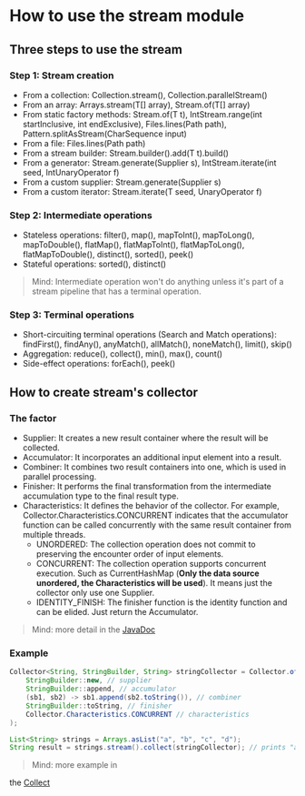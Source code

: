 # **How to use the stream module**

## **Three steps to use the stream**

### Step 1: Stream creation

- From a collection: Collection.stream(), Collection.parallelStream()
- From an array: Arrays.stream(T[] array), Stream.of(T[] array)
- From static factory methods: Stream.of(T t), IntStream.range(int startInclusive, int endExclusive), Files.lines(Path
  path), Pattern.splitAsStream(CharSequence input)
- From a file: Files.lines(Path path)
- From a stream builder: Stream.builder().add(T t).build()
- From a generator: Stream.generate(Supplier<T> s), IntStream.iterate(int seed, IntUnaryOperator f)
- From a custom supplier: Stream.generate(Supplier<T> s)
- From a custom iterator: Stream.iterate(T seed, UnaryOperator<T> f)

### Step 2: Intermediate operations

- Stateless operations: filter(), map(), mapToInt(), mapToLong(), mapToDouble(), flatMap(), flatMapToInt(),
  flatMapToLong(), flatMapToDouble(), distinct(), sorted(), peek()
- Stateful operations: sorted(), distinct()

> Mind: Intermediate operation won't do anything unless it's part of a stream pipeline that has a terminal operation.

### Step 3: Terminal operations

- Short-circuiting terminal operations (Search and Match operations): findFirst(), findAny(), anyMatch(), allMatch(),
  noneMatch(), limit(), skip()
- Aggregation: reduce(), collect(), min(), max(), count()
- Side-effect operations: forEach(), peek()

## **How to create stream's collector**

### The factor

- Supplier: It creates a new result container where the result will be collected.
- Accumulator: It incorporates an additional input element into a result.
- Combiner: It combines two result containers into one, which is used in parallel processing.
- Finisher: It performs the final transformation from the intermediate accumulation type to the final result type.
- Characteristics: It defines the behavior of the collector. For example, Collector.Characteristics.CONCURRENT indicates
  that the accumulator function can be called concurrently with the same result container from multiple threads.
    - UNORDERED: The collection operation does not commit to preserving the encounter order of input elements.
    - CONCURRENT: The collection operation supports concurrent execution. Such as CurrentHashMap (**Only the data source
      unordered, the Characteristics will be used**). It means just the collector only use one Supplier.
    - IDENTITY_FINISH: The finisher function is the identity function and can be elided. Just return the Accumulator.

> Mind: more detail in the [JavaDoc](https://docs.oracle.com/javase/8/docs/api/java/util/stream/Collector.html)

### Example

```java
Collector<String, StringBuilder, String> stringCollector = Collector.of(
    StringBuilder::new, // supplier
    StringBuilder::append, // accumulator
    (sb1, sb2) -> sb1.append(sb2.toString()), // combiner
    StringBuilder::toString, // finisher
    Collector.Characteristics.CONCURRENT // characteristics
);

List<String> strings = Arrays.asList("a", "b", "c", "d");
String result = strings.stream().collect(stringCollector); // prints "abcd"
```

> Mind: more example in
>
the [Collect](https://github.com/Helltractor/Java-Learning/blob/d84117e2fc57b8b2aa052a5806c4ada998dea98d/stream/src/test/java/org/stream/test/TerminalOperationTest.java)